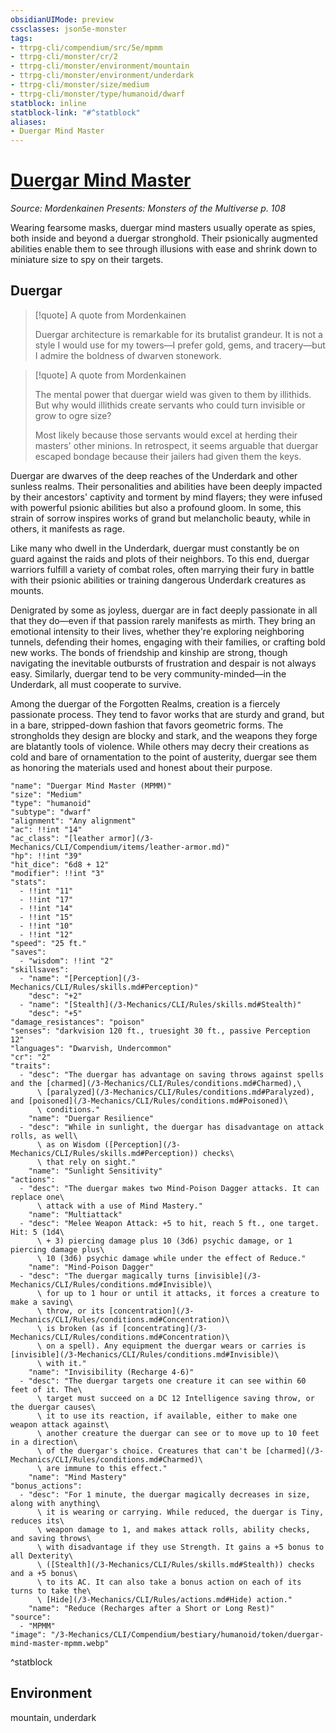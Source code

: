 ```yaml
---
obsidianUIMode: preview
cssclasses: json5e-monster
tags:
- ttrpg-cli/compendium/src/5e/mpmm
- ttrpg-cli/monster/cr/2
- ttrpg-cli/monster/environment/mountain
- ttrpg-cli/monster/environment/underdark
- ttrpg-cli/monster/size/medium
- ttrpg-cli/monster/type/humanoid/dwarf
statblock: inline
statblock-link: "#^statblock"
aliases:
- Duergar Mind Master
---
```

# [Duergar Mind Master](3-Mechanics\CLI\Compendium\bestiary\humanoid/duergar-mind-master-mpmm.md)
*Source: Mordenkainen Presents: Monsters of the Multiverse p. 108*  

Wearing fearsome masks, duergar mind masters usually operate as spies, both inside and beyond a duergar stronghold. Their psionically augmented abilities enable them to see through illusions with ease and shrink down to miniature size to spy on their targets.

## Duergar

> [!quote] A quote from Mordenkainen  
> 
> Duergar architecture is remarkable for its brutalist grandeur. It is not a style I would use for my towers—I prefer gold, gems, and tracery—but I admire the boldness of dwarven stonework.

> [!quote] A quote from Mordenkainen  
> 
> The mental power that duergar wield was given to them by illithids. But why would illithids create servants who could turn invisible or grow to ogre size?
> 
> Most likely because those servants would excel at herding their masters' other minions. In retrospect, it seems arguable that duergar escaped bondage because their jailers had given them the keys.

Duergar are dwarves of the deep reaches of the Underdark and other sunless realms. Their personalities and abilities have been deeply impacted by their ancestors' captivity and torment by mind flayers; they were infused with powerful psionic abilities but also a profound gloom. In some, this strain of sorrow inspires works of grand but melancholic beauty, while in others, it manifests as rage.

Like many who dwell in the Underdark, duergar must constantly be on guard against the raids and plots of their neighbors. To this end, duergar warriors fulfill a variety of combat roles, often marrying their fury in battle with their psionic abilities or training dangerous Underdark creatures as mounts.

Denigrated by some as joyless, duergar are in fact deeply passionate in all that they do—even if that passion rarely manifests as mirth. They bring an emotional intensity to their lives, whether they're exploring neighboring tunnels, defending their homes, engaging with their families, or crafting bold new works. The bonds of friendship and kinship are strong, though navigating the inevitable outbursts of frustration and despair is not always easy. Similarly, duergar tend to be very community-minded—in the Underdark, all must cooperate to survive.

Among the duergar of the Forgotten Realms, creation is a fiercely passionate process. They tend to favor works that are sturdy and grand, but in a bare, stripped-down fashion that favors geometric forms. The strongholds they design are blocky and stark, and the weapons they forge are blatantly tools of violence. While others may decry their creations as cold and bare of ornamentation to the point of austerity, duergar see them as honoring the materials used and honest about their purpose.

```statblock
"name": "Duergar Mind Master (MPMM)"
"size": "Medium"
"type": "humanoid"
"subtype": "dwarf"
"alignment": "Any alignment"
"ac": !!int "14"
"ac_class": "[leather armor](/3-Mechanics/CLI/Compendium/items/leather-armor.md)"
"hp": !!int "39"
"hit_dice": "6d8 + 12"
"modifier": !!int "3"
"stats":
  - !!int "11"
  - !!int "17"
  - !!int "14"
  - !!int "15"
  - !!int "10"
  - !!int "12"
"speed": "25 ft."
"saves":
  - "wisdom": !!int "2"
"skillsaves":
  - "name": "[Perception](/3-Mechanics/CLI/Rules/skills.md#Perception)"
    "desc": "+2"
  - "name": "[Stealth](/3-Mechanics/CLI/Rules/skills.md#Stealth)"
    "desc": "+5"
"damage_resistances": "poison"
"senses": "darkvision 120 ft., truesight 30 ft., passive Perception 12"
"languages": "Dwarvish, Undercommon"
"cr": "2"
"traits":
  - "desc": "The duergar has advantage on saving throws against spells and the [charmed](/3-Mechanics/CLI/Rules/conditions.md#Charmed),\
      \ [paralyzed](/3-Mechanics/CLI/Rules/conditions.md#Paralyzed), and [poisoned](/3-Mechanics/CLI/Rules/conditions.md#Poisoned)\
      \ conditions."
    "name": "Duergar Resilience"
  - "desc": "While in sunlight, the duergar has disadvantage on attack rolls, as well\
      \ as on Wisdom ([Perception](/3-Mechanics/CLI/Rules/skills.md#Perception)) checks\
      \ that rely on sight."
    "name": "Sunlight Sensitivity"
"actions":
  - "desc": "The duergar makes two Mind-Poison Dagger attacks. It can replace one\
      \ attack with a use of Mind Mastery."
    "name": "Multiattack"
  - "desc": "Melee Weapon Attack: +5 to hit, reach 5 ft., one target. Hit: 5 (1d4\
      \ + 3) piercing damage plus 10 (3d6) psychic damage, or 1 piercing damage plus\
      \ 10 (3d6) psychic damage while under the effect of Reduce."
    "name": "Mind-Poison Dagger"
  - "desc": "The duergar magically turns [invisible](/3-Mechanics/CLI/Rules/conditions.md#Invisible)\
      \ for up to 1 hour or until it attacks, it forces a creature to make a saving\
      \ throw, or its [concentration](/3-Mechanics/CLI/Rules/conditions.md#Concentration)\
      \ is broken (as if [concentrating](/3-Mechanics/CLI/Rules/conditions.md#Concentration)\
      \ on a spell). Any equipment the duergar wears or carries is [invisible](/3-Mechanics/CLI/Rules/conditions.md#Invisible)\
      \ with it."
    "name": "Invisibility (Recharge 4-6)"
  - "desc": "The duergar targets one creature it can see within 60 feet of it. The\
      \ target must succeed on a DC 12 Intelligence saving throw, or the duergar causes\
      \ it to use its reaction, if available, either to make one weapon attack against\
      \ another creature the duergar can see or to move up to 10 feet in a direction\
      \ of the duergar's choice. Creatures that can't be [charmed](/3-Mechanics/CLI/Rules/conditions.md#Charmed)\
      \ are immune to this effect."
    "name": "Mind Mastery"
"bonus_actions":
  - "desc": "For 1 minute, the duergar magically decreases in size, along with anything\
      \ it is wearing or carrying. While reduced, the duergar is Tiny, reduces its\
      \ weapon damage to 1, and makes attack rolls, ability checks, and saving throws\
      \ with disadvantage if they use Strength. It gains a +5 bonus to all Dexterity\
      \ ([Stealth](/3-Mechanics/CLI/Rules/skills.md#Stealth)) checks and a +5 bonus\
      \ to its AC. It can also take a bonus action on each of its turns to take the\
      \ [Hide](/3-Mechanics/CLI/Rules/actions.md#Hide) action."
    "name": "Reduce (Recharges after a Short or Long Rest)"
"source":
  - "MPMM"
"image": "/3-Mechanics/CLI/Compendium/bestiary/humanoid/token/duergar-mind-master-mpmm.webp"
```
^statblock

## Environment

mountain, underdark
